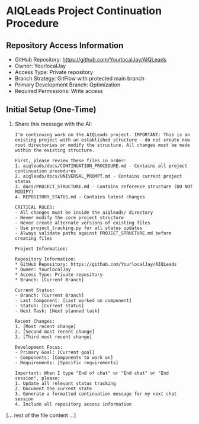 # AIQLeads Project Continuation Procedure

## Repository Access Information
* GitHub Repository: https://github.com/YourlocalJay/AIQLeads
* Owner: YourlocalJay
* Access Type: Private repository
* Branch Strategy: GitFlow with protected main branch
* Primary Development Branch: Optimization
* Required Permissions: Write access

## Initial Setup (One-Time)
1. Share this message with the AI:
   ```
   I'm continuing work on the AIQLeads project. IMPORTANT: This is an existing project with an established structure - do not create new root directories or modify the structure. All changes must be made within the existing structure.

   First, please review these files in order:
   1. aiqleads/docs/CONTINUATION_PROCEDURE.md - Contains all project continuation procedures
   2. aiqleads/docs/UNIVERSAL_PROMPT.md - Contains current project status
   3. docs/PROJECT_STRUCTURE.md - Contains reference structure (DO NOT MODIFY)
   4. REPOSITORY_STATUS.md - Contains latest changes

   CRITICAL RULES:
   - All changes must be inside the aiqleads/ directory
   - Never modify the core project structure
   - Never create alternate versions of existing files
   - Use project_tracking.py for all status updates
   - Always validate paths against PROJECT_STRUCTURE.md before creating files

   Project Information:

   Repository Information:
   * GitHub Repository: https://github.com/YourlocalJay/AIQLeads
   * Owner: YourlocalJay
   * Access Type: Private repository
   * Branch: [Current Branch]

   Current Status:
   - Branch: [Current Branch]
   - Last Component: [Last worked on component]
   - Status: [Current status]
   - Next Task: [Next planned task]

   Recent Changes:
   1. [Most recent change]
   2. [Second most recent change]
   3. [Third most recent change]

   Development Focus:
   - Primary Goal: [Current goal]
   - Components: [Components to work on]
   - Requirements: [Specific requirements]

   Important: When I type "End of chat" or "End chat" or "End session", please:
   1. Update all relevant status tracking
   2. Document the current state
   3. Generate a formatted continuation message for my next chat session
   4. Include all repository access information
   ```

[... rest of the file content ...]